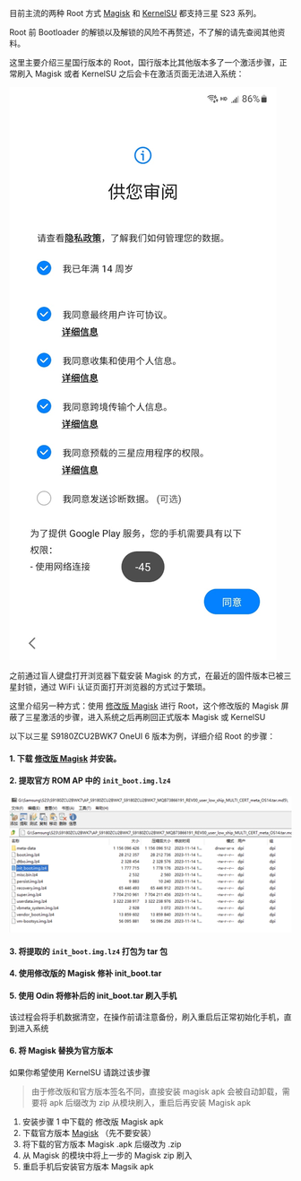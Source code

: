 目前主流的两种 Root 方式 [Magisk](https://github.com/topjohnwu/Magisk) 和 [KernelSU](https://github.com/tiann/KernelSU) 都支持三星 S23 系列。

Root 前 Bootloader 的解锁以及解锁的风险不再赘述，不了解的请先查阅其他资料。


这里主要介绍三星国行版本的 Root，国行版本比其他版本多了一个激活步骤，正常刷入 Magisk 或者 KernelSU 之后会卡在激活页面无法进入系统：

![activation-block](root-s23u/activation-block.jpg)

之前通过盲人键盘打开浏览器下载安装 Magisk 的方式，在最近的固件版本已被三星封锁，通过 WiFi 认证页面打开浏览器的方式过于繁琐。

这里介绍另一种方式：使用 [修改版 Magisk](https://github.com/fei-ke/Magisk/releases/latest) 进行 Root，这个修改版的 Magisk 屏蔽了三星激活的步骤，进入系统之后再刷回正式版本 Magisk 或 KernelSU

以下以三星 S9180ZCU2BWK7 OneUI 6 版本为例，详细介绍 Root 的步骤：

#### 1. 下载 [修改版 Magisk](https://github.com/fei-ke/Magisk/releases/latest) 并安装。

#### 2. 提取官方 ROM AP 中的 `init_boot.img.lz4`

![extract_init_boot](root-s23u/extract_init_boot.png)

#### 3. 将提取的 `init_boot.img.lz4` 打包为 tar 包

#### 4. 使用修改版的 Magisk 修补 init_boot.tar

#### 5. 使用 Odin 将修补后的 init_boot.tar 刷入手机
该过程会将手机数据清空，在操作前请注意备份，刷入重启后正常初始化手机，直到进入系统

#### 6. 将 Magisk 替换为官方版本
如果你希望使用 KernelSU 请跳过该步骤
> 由于修改版和官方版本签名不同，直接安装 magisk apk 会被自动卸载，需要将 apk 后缀改为 zip 从模块刷入，重启后再安装 Magisk apk
1. 安装步骤 1 中下载的 修改版 Magisk apk
2. 下载官方版本 [Magisk](https://github.com/topjohnwu/Magisk/releases/latest) （先不要安装）
3. 将下载的官方版本 Magisk .apk 后缀改为 .zip
4. 从 Magisk 的模块中将上一步的 Magisk zip 刷入
5. 重启手机后安装官方版本 Magsik apk 